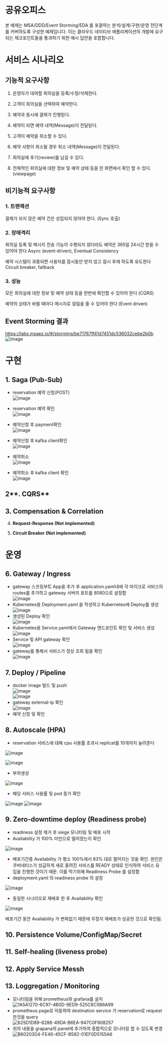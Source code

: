 # 공유오피스

본 예제는 MSA/DDD/Event Storming/EDA 를 포괄하는 분석/설계/구현/운영 전단계를 커버하도록 구성한 예제입니다. 이는 클라우드 네이티브 애플리케이션의 개발에 요구되는 체크포인트들을 통과하기 위한 예시 답안을 포함합니다.

# 서비스 시나리오

## 기능적 요구사항

1. 운영자가 대여할 회의실을 등록/수정/삭제한다.

2. 고객이 회의실을 선택하여 예약한다.

3. 예약과 동시에 결제가 진행된다.

4. 예약이 되면 예약 내역(Message)이 전달된다.

5. 고객이 예약을 취소할 수 있다.

6. 예약 사항이 취소될 경우 취소 내역(Message)이 전달된다.

7. 회의실에 후기(review)를 남길 수 있다.

8. 전체적인 회의실에 대한 정보 및 예약 상태 등을 한 화면에서 확인 할 수 있다.(viewpage)

## 비기능적 요구사항

### 1. 트랜잭션

결제가 되지 않은 예약 건은 성립되지 않아야 한다. (Sync 호출)

### 2. 장애격리

회의실 등록 및 메시지 전송 기능이 수행되지 않더라도 예약은 365일 24시간 받을 수 있어야 한다 Async (event-driven), Eventual Consistency

예약 시스템이 과중되면 사용자를 잠시동안 받지 않고 잠시 후에 하도록 유도한다 Circuit breaker, fallback

### 3. 성능

모든 회의실에 대한 정보 및 예약 상태 등을 한번에 확인할 수 있어야 한다 (CQRS)

예약의 상태가 바뀔 때마다 메시지로 알림을 줄 수 있어야 한다 (Event driven)

## Event Storming 결과
https://labs.msaez.io/#/storming/be71767ff41d7451dc536032cebe2b0b
![image](https://user-images.githubusercontent.com/110404800/217167811-8b93f630-db6e-455c-81cc-e66fd1de6c4a.png)


# 구현

## **1. Saga (Pub-Sub)**
- reservation 예약 신청(POST)   
  ![image](https://user-images.githubusercontent.com/110404800/217293251-6c8f76f0-abad-4bc1-afab-e452c220ab0e.png)  
  
- reservation 예약 확인  
  ![image](https://user-images.githubusercontent.com/110404800/217293405-1cdd503f-e79b-4df3-b31c-fb989a14d3d7.png)  
  
- 예약신청 후 payment확인  
  ![image](https://user-images.githubusercontent.com/110404800/217293812-045b3c6e-8b4a-44c6-a5ec-31a23581052e.png)  

- 예약신청 후 kafka client확인  
  ![image](https://user-images.githubusercontent.com/110404800/217183342-00a6f199-7896-4ad1-a41a-076d1fa1fb1b.png)  

- 예약취소  
  ![image](https://user-images.githubusercontent.com/110404800/217183913-39a7323c-d762-49bc-b738-dbf3289a348e.png)  

- 예약취소 후 kafka client 확인  
  ![image](https://user-images.githubusercontent.com/110404800/217183960-05e8cef5-4d05-4e60-82b7-53f3b60a63d1.png)  


## 2**. CQRS**

## 3. **Compensation & Correlation**

4. **Request-Response (Not implemented)**

5. **Circuit Breaker (Not implemented)**

  
  
# 운영


## 6. **Gateway / Ingress**
- gateway 스프링부트 App을 추가 후 application.yaml내에 각 마이크로 서비스의 routes를 추가하고 gateway 서버의 포트를 8080으로 설정함  
  ![image](https://user-images.githubusercontent.com/110404800/217177210-e416b6e4-d290-41bf-9adc-479cbeaf4e3f.png)
- Kubernetes용 Deployment.yaml 을 작성하고 Kubernetes에 Deploy를 생성  
  ![image](https://user-images.githubusercontent.com/110404800/217177485-396da718-ab7c-40c6-8533-975126ee9122.png)
- 생성된 Deploy 확인  
  ![image](https://user-images.githubusercontent.com/110404800/217402550-57caea70-5e93-4cbf-a771-a2180fe719d5.png)  
- Kubernetes용 Service.yaml에서 Gateway 엔드포인트 확인 및 서비스 생성  
  ![image](https://user-images.githubusercontent.com/110404800/217284942-36a5db28-47b5-482e-bb88-2e0ffe2f49ad.png)
- Service 및 API gateway 확인  
  ![image](https://user-images.githubusercontent.com/110404800/217407469-67899586-6d73-48d4-8827-1570ebae5c1e.png)  
- gateway를 통해서 서비스가 정상 조회 됨을 확인  
  ![image](https://user-images.githubusercontent.com/110404800/217407598-1d5c5bff-b9a1-4d95-9377-e50da12449bc.png)  
  
  
## 7. **Deploy / Pipeline**  
- docker image 빌드 및 push  
  ![image](https://user-images.githubusercontent.com/110404800/217187118-1d2ca7c5-2e12-4740-b3f4-8defac86f7a7.png)  
  ![image](https://user-images.githubusercontent.com/110404800/217408607-f4baa1e9-c67b-4e89-8d0c-386209baf89b.png)  
- gateway external-ip 확인  
  ![image](https://user-images.githubusercontent.com/110404800/217412112-dc790de6-54fb-4d90-b165-e810dd73cdbd.png)  
- 예약 신청 및 확인  
  
  
  

## 8. **Autoscale (HPA)**
- reservation 서비스에 대해 cpu 사용률 초과시 replicat를 10개까지 늘려준다

![image](https://user-images.githubusercontent.com/119907065/217411470-c2cee327-c233-49d0-a771-dcc80e86f211.png)

![image](https://user-images.githubusercontent.com/119907065/217411863-b489ddc3-eb8e-4569-a020-082528b3cc42.png)

- 부하생성

![image](https://user-images.githubusercontent.com/119907065/217412080-da0d68c2-cae7-4b62-8d66-94ffb0512317.png)

- 해당 서비스 사용률 및 pod 증가 확인
 
![image](https://user-images.githubusercontent.com/119907065/217412187-b1bdf0bd-6362-4439-971d-45ac868faaf7.png)
![image](https://user-images.githubusercontent.com/119907065/217412249-cc7d5d2b-75b3-4fb7-a0be-05c3bae7009d.png)


## 9. **Zero-downtime deploy (Readiness probe)**
- readiness 설정 제거 후 siege 모니터링 및 배포 시작
- Availability 가 100% 미만으로 떨어졌는지 확인

![image](https://user-images.githubusercontent.com/119907065/217418607-3f50a345-2fbc-4b72-984e-ce59ed4d904b.png)

- 배포기간중 Availability 가 평소 100%에서 83% 대로 떨어지는 것을 확인. 원인은 쿠버네티스가 성급하게 새로 올려진 서비스를 READY 상태로 인식하여 서비스 유입을 진행한 것이기 때문. 이를 막기위해 Readiness Probe 를 설정함
- deployment.yaml 의 readiness probe 의 설정

![image](https://user-images.githubusercontent.com/119907065/217418801-505254c7-11f2-4ee3-a921-b1b6282c3fef.png)

- 동일한 시나리오로 재배포 한 후 Availability 확인

![image](https://user-images.githubusercontent.com/119907065/217419386-a2b61461-4714-48bc-a74f-8105a8385fdc.png)

배포기간 동안 Availability 가 변화없기 때문에 무정지 재배포가 성공한 것으로 확인됨.


## 10. **Persistence Volume/ConfigMap/Secret**

## 11. **Self-healing (liveness probe)**

## 12. **Apply Service Messh**

## 13. **Loggregation / Monitoring**
- 모니터링을 위해 prometheus와 grafana를 설치  
  ![1A5A1270-6C97-4B0D-9ED9-525C6C5B6A99](https://user-images.githubusercontent.com/110404800/217410342-6c299363-00f7-4d18-98c4-aa5fe503b3cc.png)  
- prometheus page로 이동하여 destination service 가 reservation로 request 한것을 query  
  ![625D1D89-8288-49DA-B6EA-947C0F908257](https://user-images.githubusercontent.com/110404800/217410403-43d619e5-0748-437f-a84e-6fd00d559b13.png)  
- 위의 내용을 grapana의 panel에 추가하여 종합적으로 모니터링 할 수 있도록 변경  
  ![B60203D4-FE46-45CF-B582-01EF0D5155A6](https://user-images.githubusercontent.com/110404800/217410467-c543e9fb-05dd-478c-83ce-9b438ba45f4a.png)  
